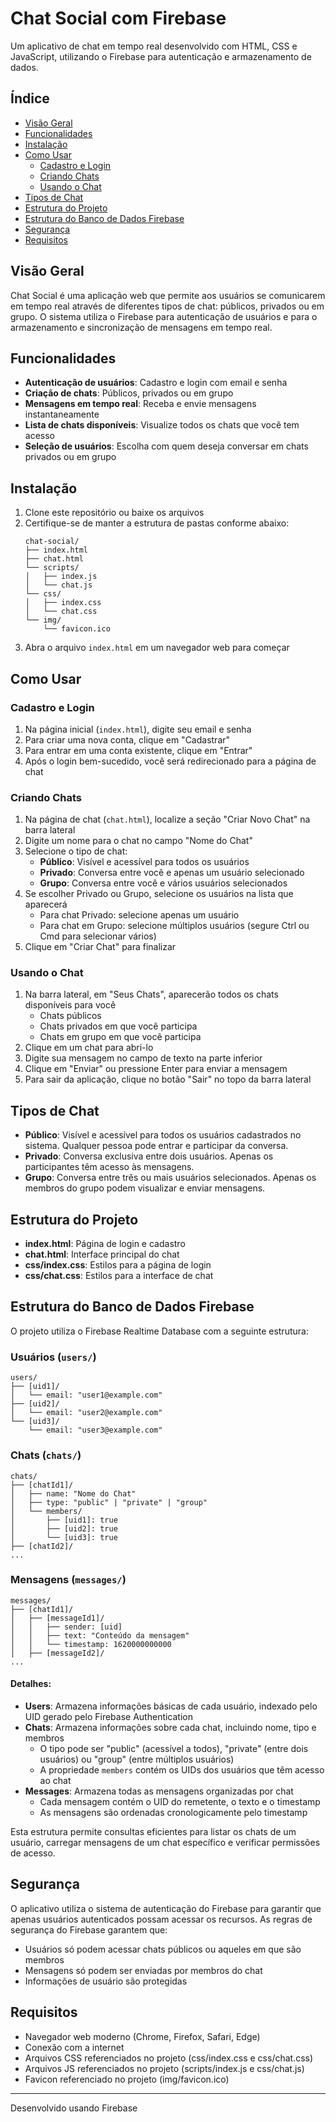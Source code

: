 # Chat Social com Firebase

Um aplicativo de chat em tempo real desenvolvido com HTML, CSS e JavaScript, utilizando o Firebase para autenticação e armazenamento de dados.

## Índice

- [Visão Geral](#visão-geral)
- [Funcionalidades](#funcionalidades)
- [Instalação](#instalação)
- [Como Usar](#como-usar)
  - [Cadastro e Login](#cadastro-e-login)
  - [Criando Chats](#criando-chats)
  - [Usando o Chat](#usando-o-chat)
- [Tipos de Chat](#tipos-de-chat)
- [Estrutura do Projeto](#estrutura-do-projeto)
- [Estrutura do Banco de Dados Firebase](#estrutura-do-banco-de-dados-firebase)
- [Segurança](#segurança)
- [Requisitos](#requisitos)

## Visão Geral

Chat Social é uma aplicação web que permite aos usuários se comunicarem em tempo real através de diferentes tipos de chat: públicos, privados ou em grupo. O sistema utiliza o Firebase para autenticação de usuários e para o armazenamento e sincronização de mensagens em tempo real.

## Funcionalidades

- **Autenticação de usuários**: Cadastro e login com email e senha
- **Criação de chats**: Públicos, privados ou em grupo
- **Mensagens em tempo real**: Receba e envie mensagens instantaneamente
- **Lista de chats disponíveis**: Visualize todos os chats que você tem acesso
- **Seleção de usuários**: Escolha com quem deseja conversar em chats privados ou em grupo

## Instalação

1. Clone este repositório ou baixe os arquivos
2. Certifique-se de manter a estrutura de pastas conforme abaixo:
   ```
   chat-social/
   ├── index.html
   ├── chat.html
   └── scripts/
   │   ├── index.js
   │   └── chat.js
   └── css/
   │   ├── index.css
   │   └── chat.css
   └── img/
       └── favicon.ico
   ```
3. Abra o arquivo `index.html` em um navegador web para começar

## Como Usar

### Cadastro e Login

1. Na página inicial (`index.html`), digite seu email e senha
2. Para criar uma nova conta, clique em "Cadastrar"
3. Para entrar em uma conta existente, clique em "Entrar"
4. Após o login bem-sucedido, você será redirecionado para a página de chat

### Criando Chats

1. Na página de chat (`chat.html`), localize a seção "Criar Novo Chat" na barra lateral
2. Digite um nome para o chat no campo "Nome do Chat"
3. Selecione o tipo de chat:
   - **Público**: Visível e acessível para todos os usuários
   - **Privado**: Conversa entre você e apenas um usuário selecionado
   - **Grupo**: Conversa entre você e vários usuários selecionados
4. Se escolher Privado ou Grupo, selecione os usuários na lista que aparecerá
   - Para chat Privado: selecione apenas um usuário
   - Para chat em Grupo: selecione múltiplos usuários (segure Ctrl ou Cmd para selecionar vários)
5. Clique em "Criar Chat" para finalizar

### Usando o Chat

1. Na barra lateral, em "Seus Chats", aparecerão todos os chats disponíveis para você
   - Chats públicos
   - Chats privados em que você participa
   - Chats em grupo em que você participa
2. Clique em um chat para abri-lo
3. Digite sua mensagem no campo de texto na parte inferior
4. Clique em "Enviar" ou pressione Enter para enviar a mensagem
5. Para sair da aplicação, clique no botão "Sair" no topo da barra lateral

## Tipos de Chat

- **Público**: Visível e acessível para todos os usuários cadastrados no sistema. Qualquer pessoa pode entrar e participar da conversa.
- **Privado**: Conversa exclusiva entre dois usuários. Apenas os participantes têm acesso às mensagens.
- **Grupo**: Conversa entre três ou mais usuários selecionados. Apenas os membros do grupo podem visualizar e enviar mensagens.

## Estrutura do Projeto

- **index.html**: Página de login e cadastro
- **chat.html**: Interface principal do chat
- **css/index.css**: Estilos para a página de login
- **css/chat.css**: Estilos para a interface de chat

## Estrutura do Banco de Dados Firebase

O projeto utiliza o Firebase Realtime Database com a seguinte estrutura:

### Usuários (`users/`)
```
users/
├── [uid1]/
│   └── email: "user1@example.com"
├── [uid2]/
│   └── email: "user2@example.com"
└── [uid3]/
    └── email: "user3@example.com"
```

### Chats (`chats/`)
```
chats/
├── [chatId1]/
│   ├── name: "Nome do Chat"
│   ├── type: "public" | "private" | "group"
│   └── members/
│       ├── [uid1]: true
│       ├── [uid2]: true
│       └── [uid3]: true
├── [chatId2]/
...
```

### Mensagens (`messages/`)
```
messages/
├── [chatId1]/
│   ├── [messageId1]/
│   │   ├── sender: [uid]
│   │   ├── text: "Conteúdo da mensagem"
│   │   └── timestamp: 1620000000000
│   ├── [messageId2]/
...
```

#### Detalhes:

- **Users**: Armazena informações básicas de cada usuário, indexado pelo UID gerado pelo Firebase Authentication
- **Chats**: Armazena informações sobre cada chat, incluindo nome, tipo e membros
  - O tipo pode ser "public" (acessível a todos), "private" (entre dois usuários) ou "group" (entre múltiplos usuários)
  - A propriedade `members` contém os UIDs dos usuários que têm acesso ao chat
- **Messages**: Armazena todas as mensagens organizadas por chat
  - Cada mensagem contém o UID do remetente, o texto e o timestamp
  - As mensagens são ordenadas cronologicamente pelo timestamp

Esta estrutura permite consultas eficientes para listar os chats de um usuário, carregar mensagens de um chat específico e verificar permissões de acesso.

## Segurança

O aplicativo utiliza o sistema de autenticação do Firebase para garantir que apenas usuários autenticados possam acessar os recursos. As regras de segurança do Firebase garantem que:

- Usuários só podem acessar chats públicos ou aqueles em que são membros
- Mensagens só podem ser enviadas por membros do chat
- Informações de usuário são protegidas

## Requisitos

- Navegador web moderno (Chrome, Firefox, Safari, Edge)
- Conexão com a internet
- Arquivos CSS referenciados no projeto (css/index.css e css/chat.css)
- Arquivos JS referenciados no projeto (scripts/index.js e css/chat.js)
- Favicon referenciado no projeto (img/favicon.ico)

---

Desenvolvido usando Firebase
